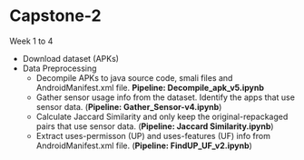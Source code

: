 # Capstone-2

Week 1 to 4
* Download dataset (APKs)
* Data Preprocessing
  * Decompile APKs to java source code, smali files and AndroidManifest.xml file. 
    **Pipeline: Decompile_apk_v5.ipynb**
  * Gather sensor usage info from the dataset. Identify the apps that use sensor data.  (**Pipeline: Gather_Sensor-v4.ipynb**)
  * Calculate Jaccard Similarity and only keep the original-repackaged pairs that use sensor data.  (**Pipeline: Jaccard Similarity.ipynb**)
  * Extract uses-permisson (UP) and uses-features (UF) info from AndroidManifest.xml file.  (**Pipeline: FindUP_UF_v2.ipynb**)
  
  
